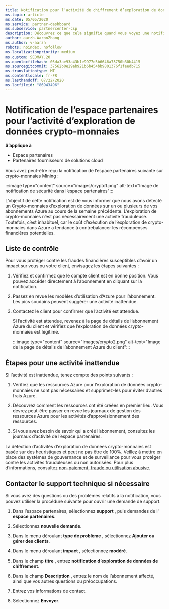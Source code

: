 ```yaml
---
title: Notification pour l’activité de chiffrement d’exploration de données
ms.topic: article
ms.date: 05/05/2020
ms.service: partner-dashboard
ms.subservice: partnercenter-csp
description: Découvrez ce que cela signifie quand vous voyez une notification sur l’crypto-monnaies d’exploration de données potentiel (ou l’exploration de données de chiffrement) sur un ou plusieurs de vos abonnements Azure.
author: aarzh-AaronZhang
ms.author: v-aarzh
robots: noindex, nofollow
ms.localizationpriority: medium
ms.custom: SEOMAY.20
ms.openlocfilehash: 05da3ae93a43b1e9977d5b6646a73750b30b4415
ms.sourcegitcommit: 37562b0e29ab921b6b454bb9801376f1feedb715
ms.translationtype: MT
ms.contentlocale: fr-FR
ms.lasthandoff: 07/22/2020
ms.locfileid: "86943496"
---
```

# <a name="partner-center-notification-for-cryptocurrency-mining-activity"></a>Notification de l’espace partenaires pour l’activité d’exploration de données crypto-monnaies

**S’applique à**

-  Espace partenaires
-  Partenaires fournisseurs de solutions cloud

Vous avez peut-être reçu la notification de l’espace partenaires suivante sur crypto-monnaies Mining :

:::image type="content" source="images/crypto1.png" alt-text="Image de notification de sécurité dans l’espace partenaires":::

L’objectif de cette notification est de vous informer que nous avons détecté un Crypto-monnaies d’exploration de données sur un ou plusieurs de vos abonnements Azure au cours de la semaine précédente. L’exploration de crypto-monnaies n’est pas nécessairement une activité frauduleuse. Toutefois, c’est inhabituel, car le coût d’exécution de l’exploration de crypto-monnaies dans Azure a tendance à contrebalancer les récompenses financières potentielles.

## <a name="checklist"></a>Liste de contrôle

Pour vous protéger contre les fraudes financières susceptibles d’avoir un impact sur vous ou votre client, envisagez les étapes suivantes :

1. Vérifiez et confirmez que le compte client est en bonne position. Vous pouvez accéder directement à l’abonnement en cliquant sur la notification.

2. Passez en revue les modèles d’utilisation d’Azure pour l’abonnement. Les pics soudains peuvent suggérer une activité inattendue.

3. Contactez le client pour confirmer que l’activité est attendue.

   Si l’activité est attendue, revenez à la page de détails de l’abonnement Azure du client et vérifiez que l’exploration de données crypto-monnaies est légitime.

   :::image type="content" source="images/crypto2.png" alt-text="Image de la page de détails de l’abonnement Azure du client":::

## <a name="steps-for-unexpected-activity"></a>Étapes pour une activité inattendue

Si l’activité est inattendue, tenez compte des points suivants :

1. Vérifiez que les ressources Azure pour l’exploration de données crypto-monnaies ne sont pas nécessaires et supprimez-les pour éviter d’autres frais Azure.

2. Découvrez comment les ressources ont été créées en premier lieu. Vous devrez peut-être passer en revue les journaux de gestion des ressources Azure pour les activités d’approvisionnement des ressources.

3. Si vous avez besoin de savoir qui a créé l’abonnement, consultez les journaux d’activité de l’espace partenaires.

La détection d’activités d’exploration de données crypto-monnaies est basée sur des heuristiques et peut ne pas être de 100%. Veillez à mettre en place des systèmes de gouvernance et de surveillance pour vous protéger contre les activités frauduleuses ou non autorisées. Pour plus d’informations, consultez [non-paiement, fraude ou utilisation abusive](non-payment--fraud--or-misuse.md).

## <a name="contact-support-if-needed"></a>Contacter le support technique si nécessaire

Si vous avez des questions ou des problèmes relatifs à la notification, vous pouvez utiliser la procédure suivante pour ouvrir une demande de support.

1. Dans l’espace partenaires, sélectionnez **support** , puis demandes de l' **espace partenaires**.

2. Sélectionnez **nouvelle demande**. 

3. Dans le menu déroulant **type de problème** , sélectionnez **Ajouter ou gérer des clients**.

4. Dans le menu déroulant **impact** , sélectionnez **modéré**.

5. Dans le champ **titre** , entrez **notification d’exploration de données de chiffrement**.

6. Dans le champ **Description** , entrez le nom de l’abonnement affecté, ainsi que vos autres questions ou préoccupations.

7. Entrez vos informations de contact.

8. Sélectionnez **Envoyer**.
